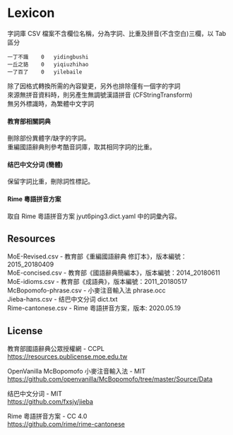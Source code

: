 # Lexicon

字詞庫 CSV 檔案不含欄位名稱，分為字詞、比重及拼音(不含空白)三欄，以 Tab 區分  

    一丁不識	0	yidingbushi
    一丘之貉	0	yiqiuzhihao
    一了百了	0	yilebaile

除了因格式轉換所需的內容變更，另外也排除僅有一個字的字詞  
來源無拼音資料時，則另產生無調號漢語拼音 (CFStringTransform)  
無另外標識時，為繁體中文字詞  

#### 教育部相關詞典
刪除部份異體字/缺字的字詞。  
重編國語辭典則參考酷音詞庫，取其相同字詞的比重。  

#### 结巴中文分词 (簡體)
保留字詞比重，刪除詞性標記。

#### Rime 粵語拼音方案
取自 Rime 粵語拼音方案 jyut6ping3.dict.yaml 中的詞彙內容。  

## Resources

MoE-Revised.csv - 教育部《重編國語辭典 修訂本》，版本編號：2015_20180409  
MoE-concised.csv - 教育部《國語辭典簡編本》，版本編號：2014_20180611  
MoE-idioms.csv - 教育部《成語典》，版本編號：2011_20180517  
McBopomofo-phrase.csv - 小麥注音輸入法 phrase.occ  
Jieba-hans.csv - 结巴中文分词 dict.txt  
Rime-cantonese.csv - Rime 粵語拼音方案，版本: 2020.05.19  

## License

教育部國語辭典公眾授權網 - CCPL  
https://resources.publicense.moe.edu.tw  

OpenVanilla McBopomofo 小麥注音輸入法 - MIT  
https://github.com/openvanilla/McBopomofo/tree/master/Source/Data  

结巴中文分词 - MIT  
https://github.com/fxsjy/jieba  

Rime 粵語拼音方案 - CC 4.0  
https://github.com/rime/rime-cantonese  

